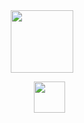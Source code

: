 <div id="header" align="center">
  <img src="https://media.giphy.com/media/M9gbBd9nbDrOTu1Mqx/giphy.gif" width="100"/>
  <ul class="social-icons">
  
    
  <a href="mailto:shane.short5@gmail.com">
  <img src="https://raw.githubusercontent.com/FortAwesome/Font-Awesome/6.x/svgs/solid/crown.svg" width="50" height="50">
  </a>
<!--   <li><a href="https://github.com/sshort1996"><i class="fab fa-github fa-3x"></i></a></li>
  <li><a href="mailto:shane.short5@gmail.com"><i class="far fa-envelope fa-3x"></i></a></li>
  <li><a href="https://www.linkedin.com/in/shaneshort96/"><i class="fab fa-linkedin fa-3x"></i></a></li> -->
</ul>

</div>
